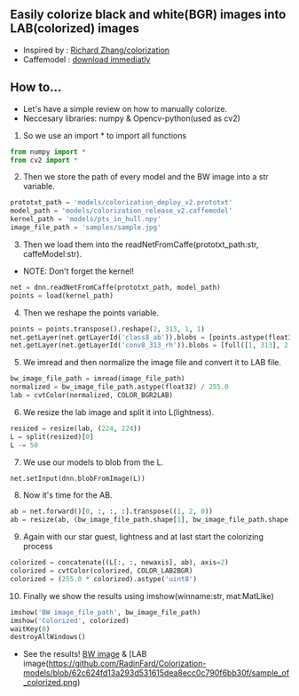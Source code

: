 ## Easily colorize black and white(BGR) images into LAB(colorized) images
- Inspired by : [Richard Zhang/colorization](https://github.com/richzhang/colorization.git)
- Caffemodel : [download immediatly](https://www.youtube.com/redirect?event=video_description&redir_token=QUFFLUhqa0lvZ3Z5VWhOZVJwTGtxbkdRd1lzMUJHS3dvd3xBQ3Jtc0tuVl9ZbGtmRlRkaXRINkNtSDVpSTZzZEN0bWdZaGlsc3Fyb2JnLWxzN1NSd1ROd2R1cXdQVG9mM1lKT0VaM2JORFV5cWdJZklpaHJlSmdxOGdiN185N0RNVTJzSllHZXBZVnhVdzFNejRxdWtiUzNncw&q=https%3A%2F%2Fwww.dropbox.com%2Fs%2Fdx0qvhhp5hbcx7z%2Fcolorization_release_v2.caffemodel%3Fdl%3D1&v=gAmskBNz_Vc)
## How to...
- Let's have a simple review on how to manually colorize.
- Neccesary libraries: numpy & Opencv-python(used as cv2)
1. So we use an import * to import all functions
```python
from numpy import *
from cv2 import *
```
2. Then we store the path of every model and the BW image into a str variable.
```python
prototxt_path = 'models/colorization_deploy_v2.prototxt'
model_path = 'models/colorization_release_v2.caffemodel'    
kernel_path = 'models/pts_in_hull.npy'
image_file_path = 'samples/sample.jpg'
```
3. Then we load them into the readNetFromCaffe(prototxt_path:str, caffeModel:str).
- NOTE: Don't forget the kernel!
```python
net = dnn.readNetFromCaffe(prototxt_path, model_path)
points = load(kernel_path)
```
4. Then we reshape the points variable.
```python
points = points.transpose().reshape(2, 313, 1, 1)
net.getLayer(net.getLayerId('class8_ab')).blobs = [points.astype(float32)]
net.getLayer(net.getLayerId('conv8_313_rh')).blobs = [full([1, 313], 2.686, dtype='float32')]
```
5. We imread and then normalize the image file and convert it to LAB file.
```python
bw_image_file_path = imread(image_file_path)
normalized = bw_image_file_path.astype(float32) / 255.0
lab = cvtColor(normalized, COLOR_BGR2LAB)
```
6. We resize the lab image and split it into L(lightness).
```python
resized = resize(lab, (224, 224))
L = split(resized)[0]
L -= 50
```
7. We use our models to blob from the L.
```python
net.setInput(dnn.blobFromImage(L))
```
8. Now it's time for the AB.
```python
ab = net.forward()[0, :, :, :].transpose((1, 2, 0))
ab = resize(ab, (bw_image_file_path.shape[1], bw_image_file_path.shape[0]))
```
9. Again with our star guest, lightness and at last start the colorizing process
```python
colorized = concatenate((L[:, :, newaxis], ab), axis=2)
colorized = cvtColor(colorized, COLOR_LAB2BGR)
colorized = (255.0 * colorized).astype('uint8')
```
10. Finally we show the results using imshow(winname:str, mat:MatLike)
```python
imshow('BW image_file_path', bw_image_file_path)
imshow('Colorized', colorized)
waitKey(0)
destroyAllWindows()
```
- See the results!
[BW image](https://github.com/RadinFard/Colorization-models/blob/62c624fd13a293d531615dea8ecc0c790f6bb30f/sample_of_BW.png) & [LAB image(https://github.com/RadinFard/Colorization-models/blob/62c624fd13a293d531615dea8ecc0c790f6bb30f/sample_of_colorized.png)
